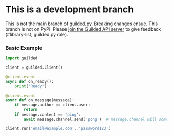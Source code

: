 # This is a development branch

This is not the main branch of guilded.py. Breaking changes ensue. This branch is not on PyPI. Please [join the Guilded API server](https://community.guildedapi.com) to give feedback (#library-list, guilded.py role).

### Basic Example

```py
import guilded

client = guilded.Client()

@client.event
async def on_ready():
    print('Ready')

@client.event
async def on_message(message):
    if message.author == client.user:
        return
    if message.content == 'ping':
        await message.channel.send('pong')  # message.channel will sometimes be a partial TeamChannel/DMChannel (depending on the context) if the channel was not cached previously.

client.run('email@example.com', 'password123')
```